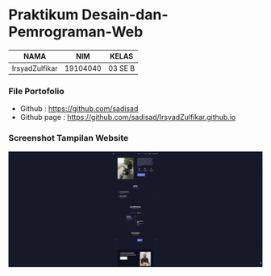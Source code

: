# Praktikum Desain-dan-Pemrograman-Web

| NAMA | NIM | KELAS
|--|--|--|
| IrsyadZulfikar | 19104040 | 03 SE B

### File Portofolio
- Github : https://github.com/sadisad
- Github page : https://github.com/sadisad/IrsyadZulfikar.github.io

### Screenshot Tampilan Website
![Portofolio Website](https://github.com/sadisad/IrsyadZulfikar.github.io/blob/main/portofoilio.PNG)
